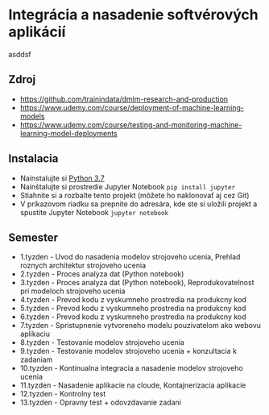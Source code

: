 # Integrácia a nasadenie softvérových aplikácií
asddsf
## Zdroj

* https://github.com/trainindata/dmlm-research-and-production
* https://www.udemy.com/course/deployment-of-machine-learning-models
* https://www.udemy.com/course/testing-and-monitoring-machine-learning-model-deployments

## Instalacia

* Nainstalujte si [Python 3.7](https://www.python.org/downloads/)
* Nainštalujte si prostredie Jupyter Notebook `pip install jupyter`
* Stiahnite si a rozbalte tento projekt (môžete ho naklonovať aj cez Git)
* V príkazovom riadku sa prepnite do adresára, kde ste si uložili projekt a spustite Jupyter Notebook `jupyter notebook`

## Semester
* 1.tyzden - Uvod do nasadenia modelov strojoveho ucenia, Prehlad roznych architektur strojoveho ucenia
* 2.tyzden - Proces analyza dat (Python notebook)
* 3.tyzden - Proces analyza dat (Python notebook), Reprodukovatelnost pri modeloch strojoveho ucenia
* 4.tyzden - Prevod kodu z vyskumneho prostredia na produkcny kod
* 5.tyzden - Prevod kodu z vyskumneho prostredia na produkcny kod
* 6.tyzden - Prevod kodu z vyskumneho prostredia na produkcny kod
* 7.tyzden - Spristupnenie vytvoreneho modelu pouzivatelom ako webovu aplikaciu
* 8.tyzden - Testovanie modelov strojoveho ucenia 
* 9.tyzden - Testovanie modelov strojoveho ucenia + konzultacia k zadaniam
* 10.tyzden - Kontinualna integracia a nasadenie modelov strojoveho ucenia
* 11.tyzden - Nasadenie aplikacie na cloude, Kontajnerizacia aplikacie
* 12.tyzden - Kontrolny test
* 13.tyzden - Opravny test + odovzdavanie zadani
